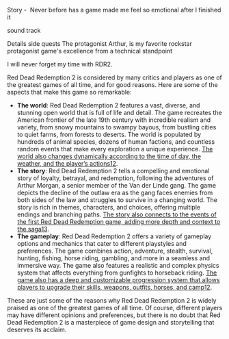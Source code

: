 
Story -  Never before has a game made me feel so emotional after I finished it

sound track 

Details 
side quests
The protagonist Arthur, is my favorite rockstar protagonist
game's excellence from a technical standpoint


I will never forget my time with RDR2.

Red Dead Redemption 2 is considered by many critics and players as one of the greatest games of all time, and for good reasons. Here are some of the aspects that make this game so remarkable:

- **The world**: Red Dead Redemption 2 features a vast, diverse, and stunning open world that is full of life and detail. The game recreates the American frontier of the late 19th century with incredible realism and variety, from snowy mountains to swampy bayous, from bustling cities to quiet farms, from forests to deserts. The world is populated by hundreds of animal species, dozens of human factions, and countless random events that make every exploration a unique experience. [The world also changes dynamically according to the time of day, the weather, and the player’s actions](https://www.ign.com/articles/2018/10/25/red-dead-redemption-2-review)[1](https://www.ign.com/articles/2018/10/25/red-dead-redemption-2-review)[2](https://www.pcgamer.com/red-dead-redemption-2-review/).
- **The story**: Red Dead Redemption 2 tells a compelling and emotional story of loyalty, betrayal, and redemption, following the adventures of Arthur Morgan, a senior member of the Van der Linde gang. The game depicts the decline of the outlaw era as the gang faces enemies from both sides of the law and struggles to survive in a changing world. The story is rich in themes, characters, and choices, offering multiple endings and branching paths. [The story also connects to the events of the first Red Dead Redemption game, adding more depth and context to the saga](https://www.ign.com/articles/2018/10/25/red-dead-redemption-2-review)[1](https://www.ign.com/articles/2018/10/25/red-dead-redemption-2-review)[3](https://www.cnet.com/reviews/red-dead-redemption-2-review/).
- **The gameplay**: Red Dead Redemption 2 offers a variety of gameplay options and mechanics that cater to different playstyles and preferences. The game combines action, adventure, stealth, survival, hunting, fishing, horse riding, gambling, and more in a seamless and immersive way. The game also features a realistic and complex physics system that affects everything from gunfights to horseback riding. [The game also has a deep and customizable progression system that allows players to upgrade their skills, weapons, outfits, horses, and camp](https://www.ign.com/articles/2018/10/25/red-dead-redemption-2-review)[1](https://www.ign.com/articles/2018/10/25/red-dead-redemption-2-review)[2](https://www.pcgamer.com/red-dead-redemption-2-review/).

These are just some of the reasons why Red Dead Redemption 2 is widely praised as one of the greatest games of all time. Of course, different players may have different opinions and preferences, but there is no doubt that Red Dead Redemption 2 is a masterpiece of game design and storytelling that deserves its acclaim.